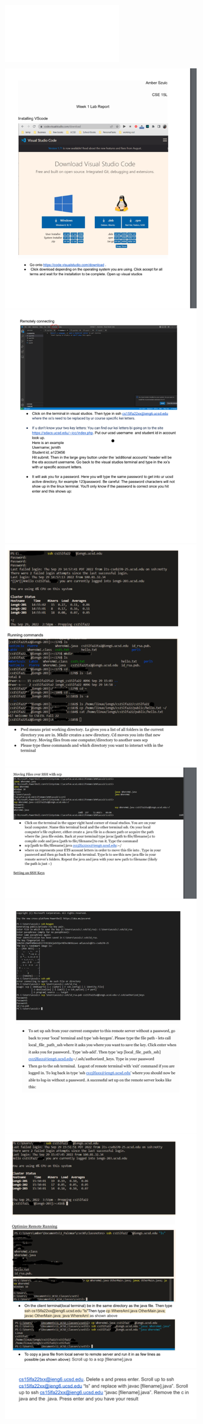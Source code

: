 
![](Week1LabReport.pdf)

![](Lab1pg1.PNG)
![](Lab1pg2.PNG)
![](Lab1pg3.PNG)
![](Lab1pg4.PNG)
![](Lab1pg5.PNG)
![](Lab1pg6.PNG)
![](Lab1pg7.PNG)
